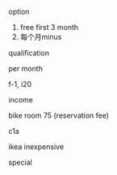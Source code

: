 
option

1. free first 3 month
2. 每个月minus

qualification

per month

f-1, i20

income

bike room 75 (reservation fee)

c1a

ikea inexpensive

special

